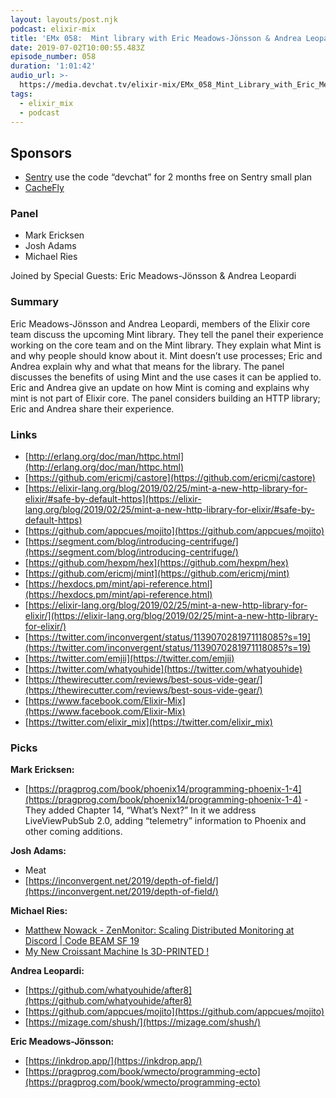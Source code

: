 ```yaml
---
layout: layouts/post.njk
podcast: elixir-mix
title: 'EMx 058:  Mint library with Eric Meadows-Jönsson & Andrea Leopardi'
date: 2019-07-02T10:00:55.483Z
episode_number: 058
duration: '1:01:42'
audio_url: >-
  https://media.devchat.tv/elixir-mix/EMx_058_Mint_Library_with_Eric_Meadows-Jonsson_and_Andrea_Leopardi.mp3
tags:
  - elixir_mix
  - podcast
---
```

## **Sponsors**



*   [Sentry](http://sentry.io/) use the code “devchat” for 2 months free on Sentry small plan
*   [CacheFly](https://www.cachefly.com/)


### **Panel**



*   Mark Ericksen
*   Josh Adams
*   Michael Ries

Joined by Special Guests: Eric Meadows-Jönsson & Andrea Leopardi


### **Summary**

Eric Meadows-Jönsson and Andrea Leopardi, members of the Elixir core team discuss the upcoming Mint library. They tell the panel their experience working on the core team and on the Mint library. They explain what Mint is and why people should know about it. Mint doesn’t use processes; Eric and Andrea explain why and what that means for the library. The panel discusses the benefits of using Mint and the use cases it can be applied to. Eric and Andrea give an update on how Mint is coming and explains why mint is not part of Elixir core. The panel considers building an HTTP library; Eric and Andrea share their experience.


### **Links**



*   [http://erlang.org/doc/man/httpc.html](http://erlang.org/doc/man/httpc.html) 
*   [https://github.com/ericmj/castore](https://github.com/ericmj/castore) 
*   [https://elixir-lang.org/blog/2019/02/25/mint-a-new-http-library-for-elixir/#safe-by-default-https](https://elixir-lang.org/blog/2019/02/25/mint-a-new-http-library-for-elixir/#safe-by-default-https) 
*   [https://github.com/appcues/mojito](https://github.com/appcues/mojito) 
*   [https://segment.com/blog/introducing-centrifuge/](https://segment.com/blog/introducing-centrifuge/) 
*   [https://github.com/hexpm/hex](https://github.com/hexpm/hex) 
*   [https://github.com/ericmj/mint](https://github.com/ericmj/mint) 
*   [https://hexdocs.pm/mint/api-reference.html](https://hexdocs.pm/mint/api-reference.html) 
*   [https://elixir-lang.org/blog/2019/02/25/mint-a-new-http-library-for-elixir/](https://elixir-lang.org/blog/2019/02/25/mint-a-new-http-library-for-elixir/) 
*   [https://twitter.com/inconvergent/status/1139070281971118085?s=19](https://twitter.com/inconvergent/status/1139070281971118085?s=19) 
*   [https://twitter.com/emjii](https://twitter.com/emjii) 
*   [https://twitter.com/whatyouhide](https://twitter.com/whatyouhide) 
*   [https://thewirecutter.com/reviews/best-sous-vide-gear/](https://thewirecutter.com/reviews/best-sous-vide-gear/) 
*   [https://www.facebook.com/Elixir-Mix](https://www.facebook.com/Elixir-Mix) 
*   [https://twitter.com/elixir_mix](https://twitter.com/elixir_mix)


### **Picks**

**Mark Ericksen:**



*   [https://pragprog.com/book/phoenix14/programming-phoenix-1-4](https://pragprog.com/book/phoenix14/programming-phoenix-1-4)  - They added Chapter 14, “What’s Next?” In it we address LiveViewPubSub 2.0, adding “telemetry” information to Phoenix and other coming additions.

**Josh Adams:**



*   Meat
*   [https://inconvergent.net/2019/depth-of-field/](https://inconvergent.net/2019/depth-of-field/) 

**Michael Ries:**



*   [Matthew Nowack - ZenMonitor: Scaling Distributed Monitoring at Discord | Code BEAM SF 19](https://www.youtube.com/watch?v=P89N1YJBjpA) 
*   [My New Croissant Machine Is 3D-PRINTED !](https://youtu.be/_2eIZ3a_hrw) 

**Andrea Leopardi:**



*   [https://github.com/whatyouhide/after8](https://github.com/whatyouhide/after8) 
*   [https://github.com/appcues/mojito](https://github.com/appcues/mojito) 
*   [https://mizage.com/shush/](https://mizage.com/shush/) 

**Eric Meadows-Jönsson:**



*   [https://inkdrop.app/](https://inkdrop.app/)
*   [https://pragprog.com/book/wmecto/programming-ecto](https://pragprog.com/book/wmecto/programming-ecto)

